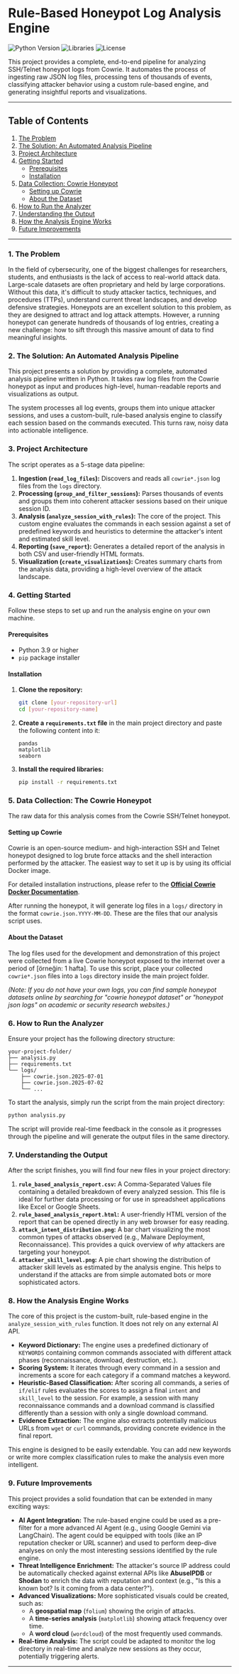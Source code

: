 # Rule-Based Honeypot Log Analysis Engine

![Python Version](https://img.shields.io/badge/python-3.9%2B-blue.svg)
![Libraries](https://img.shields.io/badge/libraries-pandas%20%7C%20seaborn%20%7C%20matplotlib-orange.svg)
![License](https://img.shields.io/badge/license-MIT-green.svg)

This project provides a complete, end-to-end pipeline for analyzing SSH/Telnet honeypot logs from Cowrie. It automates the process of ingesting raw JSON log files, processing tens of thousands of events, classifying attacker behavior using a custom rule-based engine, and generating insightful reports and visualizations.

---

## Table of Contents

1.  [The Problem](#1-the-problem)
2.  [The Solution: An Automated Analysis Pipeline](#2-the-solution-an-automated-analysis-pipeline)
3.  [Project Architecture](#3-project-architecture)
4.  [Getting Started](#4-getting-started)
    - [Prerequisites](#prerequisites)
    - [Installation](#installation)
5.  [Data Collection: Cowrie Honeypot](#5-data-collection-the-cowrie-honeypot)
    - [Setting up Cowrie](#setting-up-cowrie)
    - [About the Dataset](#about-the-dataset)
6.  [How to Run the Analyzer](#6-how-to-run-the-analyzer)
7.  [Understanding the Output](#7-understanding-the-output)
8.  [How the Analysis Engine Works](#8-how-the-analysis-engine-works)
9.  [Future Improvements](#9-future-improvements)

---

### 1. The Problem

In the field of cybersecurity, one of the biggest challenges for researchers, students, and enthusiasts is the lack of access to real-world attack data. Large-scale datasets are often proprietary and held by large corporations. Without this data, it's difficult to study attacker tactics, techniques, and procedures (TTPs), understand current threat landscapes, and develop defensive strategies. Honeypots are an excellent solution to this problem, as they are designed to attract and log attack attempts. However, a running honeypot can generate hundreds of thousands of log entries, creating a new challenge: how to sift through this massive amount of data to find meaningful insights.

### 2. The Solution: An Automated Analysis Pipeline

This project presents a solution by providing a complete, automated analysis pipeline written in Python. It takes raw log files from the Cowrie honeypot as input and produces high-level, human-readable reports and visualizations as output.

The system processes all log events, groups them into unique attacker sessions, and uses a custom-built, rule-based analysis engine to classify each session based on the commands executed. This turns raw, noisy data into actionable intelligence.

### 3. Project Architecture

The script operates as a 5-stage data pipeline:

1.  **Ingestion (`read_log_files`):** Discovers and reads all `cowrie*.json` log files from the `logs` directory.
2.  **Processing (`group_and_filter_sessions`):** Parses thousands of events and groups them into coherent attacker sessions based on their unique session ID.
3.  **Analysis (`analyze_session_with_rules`):** The core of the project. This custom engine evaluates the commands in each session against a set of predefined keywords and heuristics to determine the attacker's intent and estimated skill level.
4.  **Reporting (`save_report`):** Generates a detailed report of the analysis in both CSV and user-friendly HTML formats.
5.  **Visualization (`create_visualizations`):** Creates summary charts from the analysis data, providing a high-level overview of the attack landscape.

### 4. Getting Started

Follow these steps to set up and run the analysis engine on your own machine.

#### Prerequisites

- Python 3.9 or higher
- `pip` package installer

#### Installation

1.  **Clone the repository:**
    ```bash
    git clone [your-repository-url]
    cd [your-repository-name]
    ```

2.  **Create a `requirements.txt` file** in the main project directory and paste the following content into it:
    ```
    pandas
    matplotlib
    seaborn
    ```

3.  **Install the required libraries:**
    ```bash
    pip install -r requirements.txt
    ```

### 5. Data Collection: The Cowrie Honeypot

The raw data for this analysis comes from the Cowrie SSH/Telnet honeypot.

#### Setting up Cowrie

Cowrie is an open-source medium- and high-interaction SSH and Telnet honeypot designed to log brute force attacks and the shell interaction performed by the attacker. The easiest way to set it up is by using its official Docker image.

For detailed installation instructions, please refer to the **[Official Cowrie Docker Documentation](https://cowrie.readthedocs.io/en/latest/docker/index.html)**.

After running the honeypot, it will generate log files in a `logs/` directory in the format `cowrie.json.YYYY-MM-DD`. These are the files that our analysis script uses.

#### About the Dataset

The log files used for the development and demonstration of this project were collected from a live Cowrie honeypot exposed to the internet over a period of [örneğin: 1 hafta]. To use this script, place your collected `cowrie*.json` files into a `logs` directory inside the main project folder.

*(Note: If you do not have your own logs, you can find sample honeypot datasets online by searching for "cowrie honeypot dataset" or "honeypot json logs" on academic or security research websites.)*

### 6. How to Run the Analyzer

Ensure your project has the following directory structure:

```
your-project-folder/
├── analysis.py
├── requirements.txt
└── logs/
    ├── cowrie.json.2025-07-01
    ├── cowrie.json.2025-07-02
    └── ...
```

To start the analysis, simply run the script from the main project directory:

```bash
python analysis.py
```

The script will provide real-time feedback in the console as it progresses through the pipeline and will generate the output files in the same directory.

### 7. Understanding the Output

After the script finishes, you will find four new files in your project directory:

1.  **`rule_based_analysis_report.csv`:** A Comma-Separated Values file containing a detailed breakdown of every analyzed session. This file is ideal for further data processing or for use in spreadsheet applications like Excel or Google Sheets.
2.  **`rule_based_analysis_report.html`:** A user-friendly HTML version of the report that can be opened directly in any web browser for easy reading.
3.  **`attack_intent_distribution.png`:** A bar chart visualizing the most common types of attacks observed (e.g., Malware Deployment, Reconnaissance). This provides a quick overview of *why* attackers are targeting your honeypot.
4.  **`attacker_skill_level.png`:** A pie chart showing the distribution of attacker skill levels as estimated by the analysis engine. This helps to understand if the attacks are from simple automated bots or more sophisticated actors.

### 8. How the Analysis Engine Works

The core of this project is the custom-built, rule-based engine in the `analyze_session_with_rules` function. It does not rely on any external AI API.

- **Keyword Dictionary:** The engine uses a predefined dictionary of `KEYWORDS` containing common commands associated with different attack phases (reconnaissance, download, destruction, etc.).
- **Scoring System:** It iterates through every command in a session and increments a score for each category if a command matches a keyword.
- **Heuristic-Based Classification:** After scoring all commands, a series of `if/elif` rules evaluates the scores to assign a final `intent` and `skill_level` to the session. For example, a session with many reconnaissance commands and a download command is classified differently than a session with only a single download command.
- **Evidence Extraction:** The engine also extracts potentially malicious URLs from `wget` or `curl` commands, providing concrete evidence in the final report.

This engine is designed to be easily extendable. You can add new keywords or write more complex classification rules to make the analysis even more intelligent.

### 9. Future Improvements

This project provides a solid foundation that can be extended in many exciting ways:

-   **AI Agent Integration:** The rule-based engine could be used as a pre-filter for a more advanced AI Agent (e.g., using Google Gemini via LangChain). The agent could be equipped with tools (like an IP reputation checker or URL scanner) and used to perform deep-dive analyses on only the most interesting sessions identified by the rule engine.
-   **Threat Intelligence Enrichment:** The attacker's source IP address could be automatically checked against external APIs like **AbuseIPDB** or **Shodan** to enrich the data with reputation and context (e.g., "Is this a known bot? Is it coming from a data center?").
-   **Advanced Visualizations:** More sophisticated visuals could be created, such as:
    -   A **geospatial map** (`folium`) showing the origin of attacks.
    -   A **time-series analysis** (`matplotlib`) showing attack frequency over time.
    -   A **word cloud** (`wordcloud`) of the most frequently used commands.
-   **Real-time Analysis:** The script could be adapted to monitor the log directory in real-time and analyze new sessions as they occur, potentially triggering alerts.

---